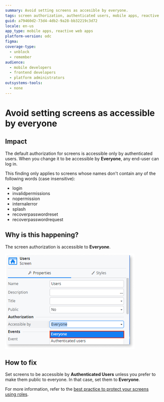 ```yaml
---
summary: Avoid setting screens as accesible by everyone.
tags: screen authorization, authenticated users, mobile apps, reactive web apps, best practices
guid: a79460d2-73d4-4db2-9a28-bb32219c3d72
locale: en-us
app_type: mobile apps, reactive web apps
platform-version: odc
figma:
coverage-type:
  - unblock
  - remember
audience:
  - mobile developers
  - frontend developers
  - platform administrators
outsystems-tools:
  - none
---
```

# Avoid setting screens as accessible by everyone

## Impact

The default authorization for screens is accessible only by authenticated users. When you change it to be accessible by **Everyone**, any end-user can log in.

<div class="info" markdown="1">

This finding only applies to screens whose names don't contain any of the following words (case insensitive):

* login
* invalidpermissions
* nopermission
* internalerror
* splash
* recoverpasswordreset
* recoverpasswordrequest

</div>

## Why is this happening?

The screen authorization is accessible to **Everyone**.

![Screen authorization settings showing the option to set accessibility to Everyone or Authenticated Users.](images/odcs-accessible-everyone.png "Screen Authorization Settings")

## How to fix

Set screens to be accessible by **Authenticated Users** unless you prefer to make them public to everyone. In that case, set them to **Everyone**.

For more information, refer to the [best practice to protect your screens using roles](../../../building-apps/ui/creating-screens/best-practices-screens.md#roles).

